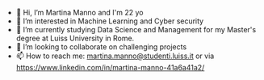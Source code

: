 - 👋 Hi, I’m Martina Manno and I'm 22 yo
- 👀 I’m interested in Machine Learning and Cyber security
- 🌱 I’m currently studying Data Science and Management for my Master's degree at Luiss University in Rome.
- 💞️ I’m looking to collaborate on challenging projects
- 📫 How to reach me: martina.manno@studenti.luiss.it or via https://www.linkedin.com/in/martina-manno-41a6a41a2/

<!---
martinamanno/martinamanno is a ✨ special ✨ repository because its `README.md` (this file) appears on your GitHub profile.
You can click the Preview link to take a look at your changes.
--->
